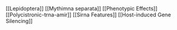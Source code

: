 [[Lepidoptera]]
[[Mythimna separata]]
[[Phenotypic Effects]]
[[Polycistronic-trna-amir]]
[[Sirna Features]]
[[Host-induced Gene Silencing]]
